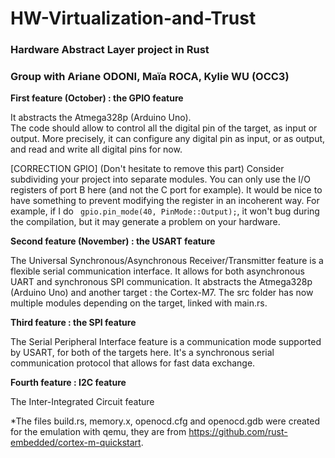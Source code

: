 # HW-Virtualization-and-Trust

### Hardware Abstract Layer project in Rust

### Group with Ariane ODONI, Maïa ROCA, Kylie WU (OCC3)

**First feature (October) : the GPIO feature**  

It abstracts the Atmega328p (Arduino Uno).  
The code should allow to control all the digital pin of the target, as input or output. More precisely, it can configure any digital pin as input, or as output, and read and write all digital pins for now.

[CORRECTION GPIO] (Don't hesitate to remove this part)
Consider subdividing your project into separate modules. 
You can only use the I/O registers of port B here (and not the C port for example).
It would be nice to have something to prevent modifying the register in an incoherent way. For example, if I do ``` gpio.pin_mode(40, PinMode::Output);```, it won't bug during the compilation, but it may generate a problem on your hardware.

**Second feature (November) : the USART feature**

The Universal Synchronous/Asynchronous Receiver/Transmitter feature is a flexible serial communication interface. It allows for both asynchronous UART and synchronous SPI communication. It abstracts the Atmega328p (Arduino Uno) and another target : the Cortex-M7.
The src folder has now multiple modules depending on the target, linked with main.rs.

**Third feature : the SPI feature**

The Serial Peripheral Interface feature is a communication mode supported by USART, for both of the targets here. It's a synchronous serial communication protocol that allows for fast data exchange.

**Fourth feature : I2C feature**

The Inter-Integrated Circuit feature



*The files build.rs, memory.x, openocd.cfg and openocd.gdb were created for the emulation with qemu, they are from https://github.com/rust-embedded/cortex-m-quickstart.
